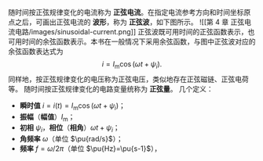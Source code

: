 随时间按正弦规律变化的电流称为 **正弦电流**。在指定电流参考方向和时间坐标原点之后，可画出正弦电流的 **波形**，称为 **正弦波**，如下图所示。
![[第 4 章 正弦电流电路/images/sinusoidal-current.png]]
正弦波既可用时间的正弦函数表示，也可用时间的余弦函数表示。本书在一般情况下采用余弦函数，与图中正弦波对应的余弦函数表达式为$$i=I _{\mathrm{m}}\cos(\omega t+\psi_i).$$同样地，按正弦规律变化的电压称为正弦电压，类似地存在正弦磁链、正弦电荷等。
随时间按正弦规律变化的电路变量统称为 **正弦量**。
几个定义：
- **瞬时值** $i=i(t)=I _{\mathrm{m}}\cos(\omega t+\psi_i)$；
- **振幅**（**幅值**）$I _{\mathrm{m}}$；
- **初相** $\psi_i$，**相位**（**相角**）$\omega t+\psi_i$；
- **角频率** $\omega$（单位 $\pu{rad/s}$）；
- **频率** $f=\omega/2\pi$（单位 $\pu{Hz}=\pu{s-1}$），